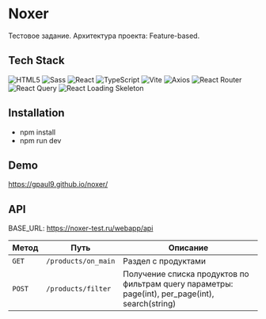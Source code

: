 # Noxer
Тестовое задание. Архитектура проекта: Feature-based.

## Tech Stack
![HTML5](https://img.shields.io/badge/HTML5-E34F26?style=for-the-badge&logo=html5&logoColor=white)
![Sass](https://img.shields.io/badge/Sass-CC6699?style=for-the-badge&logo=sass&logoColor=white)
![React](https://img.shields.io/badge/React-20232A?style=for-the-badge&logo=react&logoColor=61DAFB)
![TypeScript](https://img.shields.io/badge/TypeScript-3178C6?style=for-the-badge&logo=typescript&logoColor=white)
![Vite](https://img.shields.io/badge/Vite-646CFF?style=for-the-badge&logo=vite&logoColor=white)
![Axios](https://img.shields.io/badge/Axios-5A29E4?style=for-the-badge&logo=axios&logoColor=white)
![React Router](https://img.shields.io/badge/React%20Router-CA4245?style=for-the-badge&logo=react-router&logoColor=white)
![React Query](https://img.shields.io/badge/React%20Query-FF4154?style=for-the-badge&logo=react-query&logoColor=white)
![React Loading Skeleton](https://img.shields.io/badge/Loading%20Skeleton-FFA500?style=for-the-badge)

## Installation
- npm install
- npm run dev

## Demo
https://gpaul9.github.io/noxer/

## API
BASE_URL: https://noxer-test.ru/webapp/api

| Метод | Путь | Описание |
|---|---|---|
| `GET` | `/products/on_main` | Раздел с продуктами |
| `POST` | `/products/filter` | Получение списка продуктов по фильтрам query параметры: page(int), per_page(int), search(string) |
